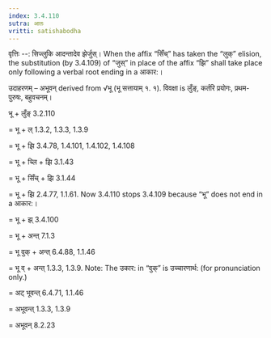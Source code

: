 ```yaml
---
index: 3.4.110
sutra: आतः
vritti: satishabodha
---
```



वृत्तिः --: सिज्लुकि आदन्तादेव झेर्जुस्। When the affix “सिँच्” has taken the “लुक्” elision, the substitution (by 3.4.109) of “जुस्” in place of the affix “झि” shall take place only following a verbal root ending in a आकार:।


उदाहरणम् – अभूवन् derived from √भू (भू सत्तायाम् १. १). विवक्षा is लुँङ्, कर्तरि प्रयोगः, प्रथम-पुरुषः, बहुवचनम्।


भू + लुँङ् 3.2.110

= भू + ल् 1.3.2, 1.3.3, 1.3.9

= भू + झि 3.4.78, 1.4.101, 1.4.102, 1.4.108

= भू + च्लि + झि 3.1.43

= भू + सिँच् + झि 3.1.44

= भू + झि 2.4.77, 1.1.61. Now 3.4.110 stops 3.4.109 because “भू” does not end in a आकार:।

= भू + झ् 3.4.100

= भू + अन्त् 7.1.3

= भू वुक् + अन्त् 6.4.88, 1.1.46

= भू व् + अन्त् 1.3.3, 1.3.9. Note: The उकार: in “वुक्” is उच्चारणार्थ: (for pronunciation only.)

= अट् भूवन्त् 6.4.71, 1.1.46

= अभूवन्त् 1.3.3, 1.3.9

= अभूवन् 8.2.23

